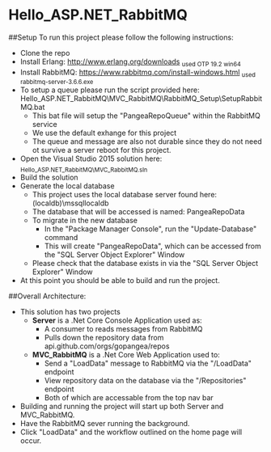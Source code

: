 # Hello_ASP.NET_RabbitMQ

##Setup
To run this project please follow the following instructions:
- Clone the repo
- Install Erlang: http://www.erlang.org/downloads 
<sub>used OTP 19.2 win64</sub> 
- Install RabbitMQ: https://www.rabbitmq.com/install-windows.html 
<sub>used rabbitmq-server-3.6.6.exe</sub> 
- To setup a queue please run the script provided here: 
Hello_ASP.NET_RabbitMQ\MVC_RabbitMQ\RabbitMQ_Setup\SetupRabbitMQ.bat
  - This bat file will setup the "PangeaRepoQueue" within the RabbitMQ service
  - We use the default exhange for this project   
  - The queue and message are also not durable since they do not need ot survive a server reboot for this project.
-  Open the Visual Studio 2015 solution here:
<sub>Hello_ASP.NET_RabbitMQ\MVC_RabbitMQ.sln</sub>
- Build the solution
- Generate the local database
	- This project uses the local database server found here: (localdb)\mssqllocaldb
	- The database that will be accessed is named: PangeaRepoData
	- To migrate in the new database
		- In the "Package Manager Console", run the "Update-Database" command
		- This will create "PangeaRepoData", which can be accessed from the "SQL Server Object Explorer" Window
	- Please check that the database exists in via the "SQL Server Object Explorer" Window
- At this point you should be able to build and run the project.

##Overall Architecture:
- This solution has two projects
	- **Server** is a .Net Core Console Application used as:
		- A consumer to reads messages from RabbitMQ
		- Pulls down the repository data from  api.github.com/orgs/gopangea/repos 
	- **MVC_RabbitMQ** is a .Net Core Web Application used to:
		- Send a "LoadData" message to RabbitMQ via the "/LoadData" endpoint
		- View repository data on the database via the "/Repositories" endpoint
		- Both of which are accessable from the top nav bar
- Building and running the project will start up both Server and MVC_RabbitMQ.
- Have the RabbitMQ sever running the background.
- Click "LoadData" and the workflow outlined on the home page will occur.
